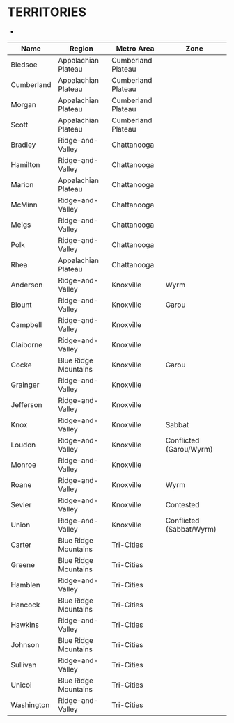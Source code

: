 # TERRITORIES

-

| Name       | Region              | Metro Area        | Zone                        |
|------------|---------------------|-------------------|-----------------------------|
| Bledsoe    | Appalachian Plateau | Cumberland Plateau|                             |
| Cumberland | Appalachian Plateau | Cumberland Plateau|                             |
| Morgan     | Appalachian Plateau | Cumberland Plateau|                             |
| Scott      | Appalachian Plateau | Cumberland Plateau|                             |
| Bradley    | Ridge-and-Valley    | Chattanooga       |                             |
| Hamilton   | Ridge-and-Valley    | Chattanooga       |                             |
| Marion     | Appalachian Plateau | Chattanooga       |                             |
| McMinn     | Ridge-and-Valley    | Chattanooga       |                             |
| Meigs      | Ridge-and-Valley    | Chattanooga       |                             |
| Polk       | Ridge-and-Valley    | Chattanooga       |                             |
| Rhea       | Appalachian Plateau | Chattanooga       |                             |
| Anderson   | Ridge-and-Valley    | Knoxville         | Wyrm                        |
| Blount     | Ridge-and-Valley    | Knoxville         | Garou                       |
| Campbell   | Ridge-and-Valley    | Knoxville         |                             |
| Claiborne  | Ridge-and-Valley    | Knoxville         |                             |
| Cocke      | Blue Ridge Mountains| Knoxville         | Garou                       |
| Grainger   | Ridge-and-Valley    | Knoxville         |                             |
| Jefferson  | Ridge-and-Valley    | Knoxville         |                             |
| Knox       | Ridge-and-Valley    | Knoxville         | Sabbat                      |
| Loudon     | Ridge-and-Valley    | Knoxville         | Conflicted (Garou/Wyrm)     |
| Monroe     | Ridge-and-Valley    | Knoxville         |                             |
| Roane      | Ridge-and-Valley    | Knoxville         | Wyrm                        |
| Sevier     | Ridge-and-Valley    | Knoxville         | Contested                   |
| Union      | Ridge-and-Valley    | Knoxville         | Conflicted (Sabbat/Wyrm)    |
| Carter     | Blue Ridge Mountains| Tri-Cities        |                             |
| Greene     | Blue Ridge Mountains| Tri-Cities        |                             |
| Hamblen    | Ridge-and-Valley    | Tri-Cities        |                             |
| Hancock    | Blue Ridge Mountains| Tri-Cities        |                             |
| Hawkins    | Ridge-and-Valley    | Tri-Cities        |                             |
| Johnson    | Blue Ridge Mountains| Tri-Cities        |                             |
| Sullivan   | Ridge-and-Valley    | Tri-Cities        |                             |
| Unicoi     | Blue Ridge Mountains| Tri-Cities        |                             |
| Washington | Ridge-and-Valley    | Tri-Cities        |                             |